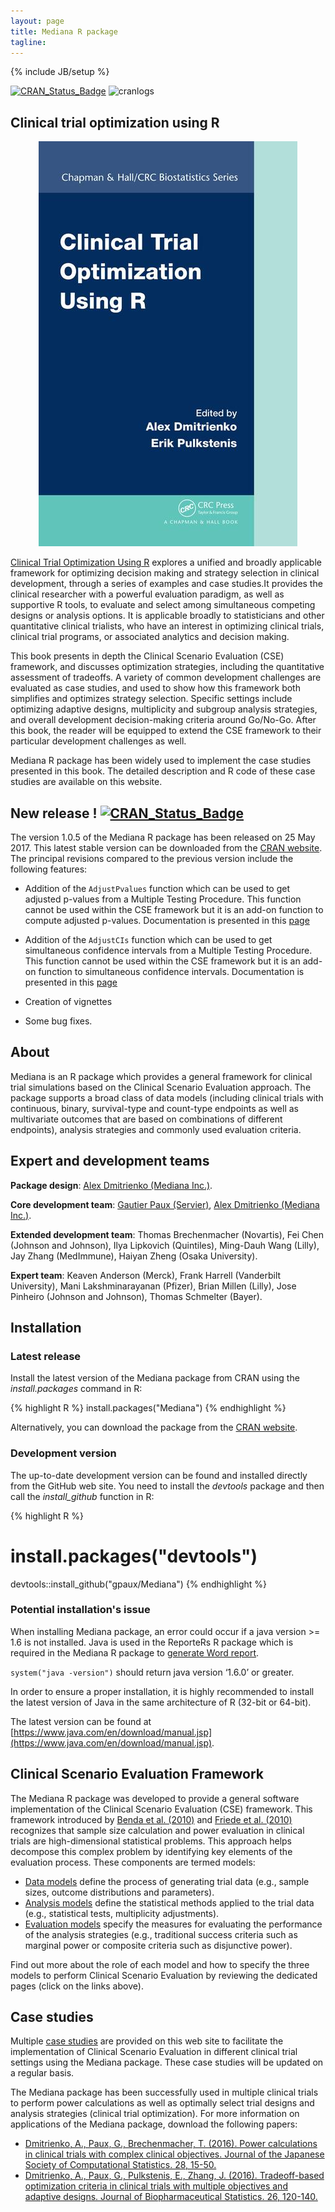 ```yaml
---
layout: page
title: Mediana R package 
tagline:
---
```

{% include JB/setup %}

[![CRAN_Status_Badge](http://www.r-pkg.org/badges/version/Mediana)](https://cran.r-project.org/package=Mediana) ![cranlogs](http://cranlogs.r-pkg.org./badges/Mediana)

## Clinical trial optimization using R

<center>
  <div class="col-md-3">
    <a href="https://www.crcpress.com/Clinical-Trial-Optimization-using-R/Dmitrienko/p/book/9781498735070" class="img-responsive">
      <img src="book.jpg" class="img-responsive"/>
    </a>
  </div>
</center>

[Clinical Trial Optimization Using R](https://www.crcpress.com/Clinical-Trial-Optimization-using-R/Dmitrienko/p/book/9781498735070) explores a unified and broadly applicable framework for optimizing decision making and strategy selection in clinical development, through a series of examples and case studies.It provides the clinical researcher with a powerful evaluation paradigm, as well as supportive R tools, to evaluate and select among simultaneous competing designs or analysis options. It is applicable broadly to statisticians and other quantitative clinical trialists, who have an interest in optimizing clinical trials, clinical trial programs, or associated analytics and decision making.

This book presents in depth the Clinical Scenario Evaluation (CSE) framework, and discusses optimization strategies, including the quantitative assessment of tradeoffs. A variety of common development challenges are evaluated as case studies, and used to show how this framework both simplifies and optimizes strategy selection. Specific settings include optimizing adaptive designs, multiplicity and subgroup analysis strategies, and overall development decision-making criteria around Go/No-Go. After this book, the reader will be equipped to extend the CSE framework to their particular development challenges as well.

Mediana R package has been widely used to implement the case studies presented in this book. The detailed description and R code of these case studies are available on this website.

## New release ! [![CRAN_Status_Badge](http://www.r-pkg.org/badges/version/Mediana)](https://cran.r-project.org/package=Mediana)

The version 1.0.5 of the Mediana R package has been released on 25 May 2017. This latest stable version can be downloaded from the [CRAN website](https://cran.r-project.org/web/packages/Mediana/index.html). The principal revisions compared to the previous version include the following features:

- Addition of the `AdjustPvalues` function which can be used to get adjusted p-values from a Multiple Testing Procedure. This function cannot be used within the CSE framework but it is an add-on function to compute adjusted p-values. Documentation is presented in this [page](AdjustPvalues.html)

- Addition of the `AdjustCIs` function which can be used to get simultaneous confidence intervals from a Multiple Testing Procedure. This function cannot be used within the CSE framework but it is an add-on function to simultaneous confidence intervals. Documentation is presented in this [page](AdjustPvalues.html#AdjustCIsfunction)

- Creation of vignettes

- Some bug fixes.

## About

Mediana is an R package which provides a general framework for clinical trial simulations based on the Clinical Scenario Evaluation approach. The package supports a broad class of data models (including clinical trials with continuous, binary, survival-type and count-type endpoints as well as multivariate outcomes that are based on combinations of different endpoints), analysis strategies and commonly used evaluation criteria.

## Expert and development teams

**Package design**: [Alex Dmitrienko (Mediana Inc.)](http://www.medianainc.com/).

**Core development team**: [Gautier Paux (Servier)](http://www.linkedin.com/in/pauxgautier), [Alex Dmitrienko (Mediana Inc.)](http://www.medianainc.com/).

**Extended development team**: Thomas Brechenmacher (Novartis), Fei Chen (Johnson and Johnson), Ilya Lipkovich (Quintiles), Ming-Dauh Wang (Lilly), Jay Zhang (MedImmune), Haiyan Zheng (Osaka University).

**Expert team**: Keaven Anderson (Merck), Frank Harrell (Vanderbilt University), Mani Lakshminarayanan (Pfizer), Brian Millen (Lilly), Jose Pinheiro (Johnson and Johnson), Thomas Schmelter (Bayer).

## Installation

### Latest release

Install the latest version of the Mediana package from CRAN using the *install.packages* command in R:

{% highlight R %}
install.packages("Mediana")
{% endhighlight %}

Alternatively, you can download the package from the [CRAN website](https://cran.r-project.org/web/packages/Mediana/index.html).

### Development version

The up-to-date development version can be found and installed directly from the GitHub web site. You need to install the *devtools* package and then call the *install_github* function in R:

{% highlight R %}
# install.packages("devtools")
devtools::install_github("gpaux/Mediana")
{% endhighlight %}

### Potential installation's issue

When installing Mediana package, an error could occur if a java version >= 1.6 is not installed. Java is used in the ReporteRs R package which is required in the Mediana R package to [generate Word report](Reporting.html). 

`system("java -version")` should return java version ‘1.6.0’ or greater.

In order to ensure a proper installation, it is highly recommended to install the latest version of Java in the same architecture of R (32-bit or 64-bit). 

The latest version can be found at [https://www.java.com/en/download/manual.jsp](https://www.java.com/en/download/manual.jsp).

## Clinical Scenario Evaluation Framework

The Mediana R package was developed to provide a general software implementation of the Clinical Scenario Evaluation (CSE) framework. This framework introduced by [Benda et al. (2010)](http://dij.sagepub.com/content/44/3/299.abstract) and [Friede et al. (2010)](http://dij.sagepub.com/content/44/6/713.abstract) recognizes that sample size calculation and power evaluation in clinical trials are high-dimensional statistical problems. This approach helps decompose this complex problem by identifying key elements of the evaluation process. These components are termed models:

- [Data models](DataModel.html) define the process of generating trial data (e.g., sample sizes,  outcome distributions and parameters).
- [Analysis models](AnalysisModel.html) define the statistical methods applied to the trial data (e.g., statistical tests, multiplicity adjustments).
- [Evaluation models](EvaluationModel.html) specify the measures for evaluating the performance of the analysis strategies (e.g., traditional success criteria such as marginal power or composite criteria such as disjunctive power).

Find out more about the role of each model and how to specify the three models to perform Clinical Scenario Evaluation by reviewing the dedicated pages (click on the links above).

## Case studies

Multiple [case studies](CaseStudies.html) are provided on this web site to facilitate the implementation of Clinical Scenario Evaluation in different clinical trial settings using the Mediana package. These case studies will be updated on a regular basis. 

The Mediana package has been successfully used in multiple clinical trials to perform power calculations as well as optimally select trial designs and analysis strategies (clinical trial optimization). For more information on applications of the Mediana package, download the following papers:

- [Dmitrienko, A., Paux, G., Brechenmacher, T. (2016). Power calculations in clinical trials with complex clinical objectives. Journal of the Japanese Society of Computational Statistics. 28, 15-50.](https://www.jstage.jst.go.jp/article/jjscs/28/1/28_1411001_213/_article)
- [Dmitrienko, A., Paux, G., Pulkstenis, E., Zhang, J. (2016). Tradeoff-based optimization criteria in clinical trials with multiple objectives and adaptive designs. Journal of Biopharmaceutical Statistics. 26, 120-140.](http://www.tandfonline.com/doi/abs/10.1080/10543406.2015.1092032?journalCode=lbps20)

